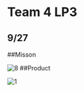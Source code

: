 # Team 4 LP3
## 9/27
##Misson

![8](https://user-images.githubusercontent.com/33916201/34049890-5d7714ae-e1fc-11e7-8cc7-0ff1ef8f9b47.png)
##Product

![1](https://user-images.githubusercontent.com/33916201/34049929-7aae47d6-e1fc-11e7-9c50-1369068ec6d9.jpg)


